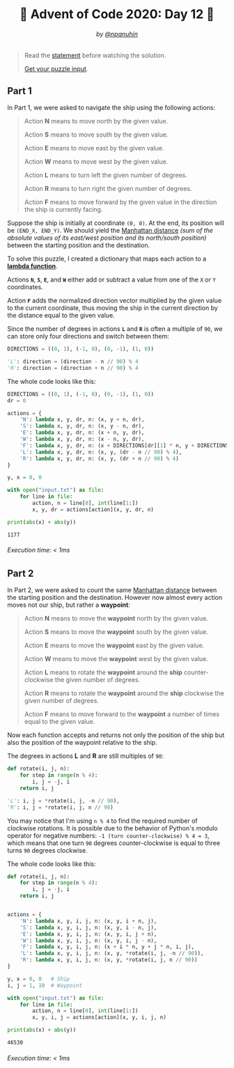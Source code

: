 <h1 align="center">🎄 Advent of Code 2020: Day 12 🎄</h1>
<h6 align="center">by <a href="https://github.com/npanuhin">@npanuhin</a></h6>

> Read the [statement](https://adventofcode.com/2020/day/12 "Visit adventofcode.com/2020/day/12") before watching the solution.
>
> [Get your puzzle input](https://adventofcode.com/2020/day/12/input "Open adventofcode.com/2020/day/12/input").


## Part 1

In Part 1, we were asked to navigate the ship using the following actions:

> Action **N** means to move north by the given value.
>
> Action **S** means to move south by the given value.
>
> Action **E** means to move east by the given value.
>
> Action **W** means to move west by the given value.
>
> Action **L** means to turn left the given number of degrees.
>
> Action **R** means to turn right the given number of degrees.
>
> Action **F** means to move forward by the given value in the direction the ship is currently facing.

Suppose the ship is initially at coordinate `(0, 0)`. At the end, its position will be `(END_X, END_Y)`. We should yield the [Manhattan distance](https://en.wikipedia.org/wiki/Manhattan_distance "Visit wikipedia.org/Manhattan_distance") *(sum of the absolute values of its east/west position and its north/south position)* between the starting position and the destination.

To solve this puzzle, I created a dictionary that maps each action to a [**lambda function**](https://docs.python.org/3/reference/expressions.html#lambda "Visit docs.python.org#lambda").

Actions **`N`**, **`S`**, **`E`**, and **`W`** either add or subtract a value from one of the `X` or `Y` coordinates. 

Action **`F`** adds the normalized direction vector multiplied by the given value to the current coordinate, thus moving the ship in the current direction by the distance equal to the given value.

Since the number of degrees in actions **`L`** and **`R`** is often a multiple of `90`, we can store only four directions and switch between them:


```python
DIRECTIONS = ((0, 1), (-1, 0), (0, -1), (1, 0))

'L': direction = (direction - n // 90) % 4
'R': direction = (direction + n // 90) % 4
```

The whole code looks like this:

<!-- Execute code: "part1.py" -->
```python
DIRECTIONS = ((0, 1), (-1, 0), (0, -1), (1, 0))
dr = 0

actions = {
    'N': lambda x, y, dr, n: (x, y + n, dr),
    'S': lambda x, y, dr, n: (x, y - n, dr),
    'E': lambda x, y, dr, n: (x + n, y, dr),
    'W': lambda x, y, dr, n: (x - n, y, dr),
    'F': lambda x, y, dr, n: (x + DIRECTIONS[dr][1] * n, y + DIRECTIONS[dr][0] * n, dr),
    'L': lambda x, y, dr, n: (x, y, (dr - n // 90) % 4),
    'R': lambda x, y, dr, n: (x, y, (dr + n // 90) % 4)
}

y, x = 0, 0

with open("input.txt") as file:
    for line in file:
        action, n = line[0], int(line[1:])
        x, y, dr = actions[action](x, y, dr, n)

print(abs(x) + abs(y))
```
```
1177
```
###### Execution time: < 1ms
## Part 2

In Part 2, we were asked to count the same [Manhattan distance](https://en.wikipedia.org/wiki/Manhattan_distance "Visit wikipedia.org/Manhattan_distance") between the starting position and the destination. However now almost every action moves not our ship, but rather a **waypoint**:

> Action **N** means to move the **waypoint** north by the given value.
>
> Action **S** means to move the **waypoint** south by the given value.
>
> Action **E** means to move the **waypoint** east by the given value.
>
> Action **W** means to move the **waypoint** west by the given value.
>
> Action **L** means to rotate the **waypoint** around the **ship** counter-clockwise the given number of degrees.
>
> Action **R** means to rotate the **waypoint** around the **ship** clockwise the given number of degrees.
>
> Action **F** means to move forward to the **waypoint** a number of times equal to the given value.

Now each function accepts and returns not only the position of the ship but also the position of the waypoint relative to the ship.

The degrees in actions **L** and **R** are still multiples of `90`:

```python
def rotate(i, j, n):
    for step in range(n % 4):
        i, j = -j, i
    return i, j

'L': i, j = *rotate(i, j, -n // 90),
'R': i, j = *rotate(i, j, n // 90)
```

You may notice that I'm using `n % 4` to find the required number of clockwise rotations. It is possible due to the behavior of Python's modulo operator for negative numbers: `-1 (turn counter-clockwise) % 4 = 3`, which means that one turn `90` degrees counter-clockwise is equal to three turns `90` degrees clockwise.

The whole code looks like this:

<!-- Execute code: "part2.py" -->
```python
def rotate(i, j, n):
    for step in range(n % 4):
        i, j = -j, i
    return i, j


actions = {
    'N': lambda x, y, i, j, n: (x, y, i + n, j),
    'S': lambda x, y, i, j, n: (x, y, i - n, j),
    'E': lambda x, y, i, j, n: (x, y, i, j + n),
    'W': lambda x, y, i, j, n: (x, y, i, j - n),
    'F': lambda x, y, i, j, n: (x + i * n, y + j * n, i, j),
    'L': lambda x, y, i, j, n: (x, y, *rotate(i, j, -n // 90)),
    'R': lambda x, y, i, j, n: (x, y, *rotate(i, j, n // 90))
}

y, x = 0, 0   # Ship
i, j = 1, 10  # Waypoint

with open("input.txt") as file:
    for line in file:
        action, n = line[0], int(line[1:])
        x, y, i, j = actions[action](x, y, i, j, n)

print(abs(x) + abs(y))
```
```
46530
```
###### Execution time: < 1ms
